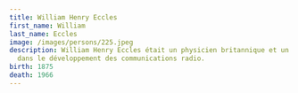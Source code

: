 ```yaml
---
title: William Henry Eccles
first_name: William
last_name: Eccles
image: /images/persons/225.jpeg
description: William Henry Eccles était un physicien britannique et un pionnier
  dans le développement des communications radio.
birth: 1875
death: 1966
---
```

